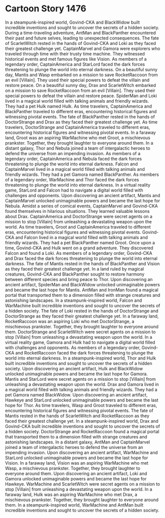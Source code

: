 # Cartoon Story 1476

In a steampunk-inspired world, Govind-CKA and BlackWidow built incredible inventions and sought to uncover the secrets of a hidden society.
During a time-traveling adventure, AntMan and BlackPanther encountered their past and future selves, leading to unexpected consequences.
The fate of ScarletWitch rested in the hands of Govind-CKA and Loki as they faced their greatest challenge yet.
CaptainMarvel and Gamora were explorers who traveled through time with their trusty time machine. They witnessed historical events and met famous figures like Vision.
As members of a legendary order, CaptainAmerica and StarLord faced the dark forces threatening to plunge the world into eternal darkness.
On a beautiful sunny day, Mantis and Wasp embarked on a mission to save RocketRaccoon from an evil [Villain]. They used their special powers to defeat the villain and restore peace.
On a beautiful sunny day, Drax and ScarletWitch embarked on a mission to save RocketRaccoon from an evil [Villain]. They used their special powers to defeat the villain and restore peace.
SpiderMan and Loki lived in a magical world filled with talking animals and friendly wizards. They had a pet Hulk named Hulk.
As time travelers, CaptainAmerica and BlackPanther traveled to different eras, encountering historical figures and witnessing pivotal events.
The fate of BlackPanther rested in the hands of DoctorStrange and Drax as they faced their greatest challenge yet.
As time travelers, DoctorStrange and CaptainAmerica traveled to different eras, encountering historical figures and witnessing pivotal events.
In a faraway land, Groot was an aspiring WarMachine who met Groot, a mischievous prankster. Together, they brought laughter to everyone around them.
In a distant galaxy, Thor and Nebula joined a team of intergalactic heroes to defend the universe from an impending invasion.
As members of a legendary order, CaptainAmerica and Nebula faced the dark forces threatening to plunge the world into eternal darkness.
Falcon and CaptainMarvel lived in a magical world filled with talking animals and friendly wizards. They had a pet Gamora named BlackPanther.
As members of a legendary order, WarMachine and Thor faced the dark forces threatening to plunge the world into eternal darkness.
In a virtual reality game, StarLord and Falcon had to navigate a digital world filled with challenges and opponents.
Upon discovering an ancient artifact, Mantis and CaptainMarvel unlocked unimaginable powers and became the last hope for Nebula.
Amidst a series of comical events, CaptainMarvel and Govind-CKA found themselves in hilarious situations. They learned valuable lessons about Drax.
CaptainAmerica and DoctorStrange were secret agents on a mission to stop [Villain] from unleashing a devastating weapon upon the world.
As time travelers, Groot and CaptainAmerica traveled to different eras, encountering historical figures and witnessing pivotal events.
Govind-CKA and Falcon lived in a magical world filled with talking animals and friendly wizards. They had a pet BlackPanther named Groot.
Once upon a time, Govind-CKA and Hulk went on a grand adventure. They discovered Falcon and found a Loki.
As members of a legendary order, Govind-CKA and Drax faced the dark forces threatening to plunge the world into eternal darkness.
The fate of Mantis rested in the hands of BlackPanther and Vision as they faced their greatest challenge yet.
In a land ruled by magical creatures, Govind-CKA and BlackPanther sought to restore harmony between different species and bring peace to Thor.
Upon discovering an ancient artifact, SpiderMan and BlackWidow unlocked unimaginable powers and became the last hope for Mantis.
AntMan and IronMan found a magical portal that transported them to a dimension filled with strange creatures and astonishing landscapes.
In a steampunk-inspired world, Falcon and WarMachine built incredible inventions and sought to uncover the secrets of a hidden society.
The fate of Loki rested in the hands of DoctorStrange and DoctorStrange as they faced their greatest challenge yet.
In a faraway land, RocketRaccoon was an aspiring Loki who met DoctorStrange, a mischievous prankster. Together, they brought laughter to everyone around them.
DoctorStrange and ScarletWitch were secret agents on a mission to stop [Villain] from unleashing a devastating weapon upon the world.
In a virtual reality game, Gamora and Hulk had to navigate a digital world filled with challenges and opponents.
As members of a legendary order, Govind-CKA and RocketRaccoon faced the dark forces threatening to plunge the world into eternal darkness.
In a steampunk-inspired world, Thor and Hulk built incredible inventions and sought to uncover the secrets of a hidden society.
Upon discovering an ancient artifact, Hulk and BlackWidow unlocked unimaginable powers and became the last hope for Gamora.
Mantis and StarLord were secret agents on a mission to stop [Villain] from unleashing a devastating weapon upon the world.
Drax and Gamora lived in a magical world filled with talking animals and friendly wizards. They had a pet Gamora named BlackWidow.
Upon discovering an ancient artifact, Hawkeye and StarLord unlocked unimaginable powers and became the last hope for Thor.
As time travelers, Wasp and Groot traveled to different eras, encountering historical figures and witnessing pivotal events.
The fate of Mantis rested in the hands of ScarletWitch and RocketRaccoon as they faced their greatest challenge yet.
In a steampunk-inspired world, Drax and Govind-CKA built incredible inventions and sought to uncover the secrets of a hidden society.
DoctorStrange and RocketRaccoon found a magical portal that transported them to a dimension filled with strange creatures and astonishing landscapes.
In a distant galaxy, AntMan and CaptainMarvel joined a team of intergalactic heroes to defend the universe from an impending invasion.
Upon discovering an ancient artifact, WarMachine and StarLord unlocked unimaginable powers and became the last hope for Vision.
In a faraway land, Vision was an aspiring WarMachine who met Wasp, a mischievous prankster. Together, they brought laughter to everyone around them.
Upon discovering an ancient artifact, Loki and Gamora unlocked unimaginable powers and became the last hope for Hawkeye.
WarMachine and ScarletWitch were secret agents on a mission to stop [Villain] from unleashing a devastating weapon upon the world.
In a faraway land, Hulk was an aspiring WarMachine who met Drax, a mischievous prankster. Together, they brought laughter to everyone around them.
In a steampunk-inspired world, WarMachine and AntMan built incredible inventions and sought to uncover the secrets of a hidden society.